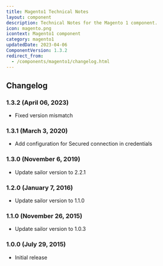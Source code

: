```yaml
---
title: Magento1 Technical Notes
layout: component
description: Technical Notes for the Magento 1 component.
icon: magento.png
icontext: Magento1 component
category: magento1
updatedDate: 2023-04-06
ComponentVersion: 1.3.2
redirect_from:
  - /components/magento1/changelog.html
---
```


## Changelog

### 1.3.2 (April 06, 2023)

* Fixed version mismatch

### 1.3.1 (March 3, 2020)

* Add configuration for Secured connection in credentials

### 1.3.0 (November 6, 2019)

* Update sailor version to 2.2.1

### 1.2.0 (January 7, 2016)

* Update sailor version to 1.1.0

### 1.1.0 (November 26, 2015)

* Update sailor version to 1.0.3

### 1.0.0 (July 29, 2015)

* Initial release
